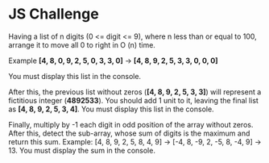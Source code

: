 # JS Challenge

Having a list of n digits (0 <= digit <= 9), where n
less than or equal to 100, arrange it to move all 0 to
right in O (n) time.

Example **[4, 8, 0, 9, 2, 5, 0, 3, 3, 0]** -> **[4, 8, 9, 2, 5, 3, 3, 0, 0, 0]**

You must display this list in the console.

After this, the previous list without zeros (**[4, 8, 9, 2, 5, 3, 3]**) will represent a fictitious integer (**4892533**). You should add 1 unit to it, leaving the final list as **[4, 8, 9, 2, 5, 3, 4]**.
You must display this list in the console.

Finally, multiply by -1 each digit in odd position of the array without zeros. After this, detect the sub-array, whose sum of digits is the maximum and return this sum. Example: [4, 8, 9, 2, 5, 8, 4, 9] -> [-4, 8, -9, 2, -5, 8, -4, 9] -> 13.
You must display the sum in the console.